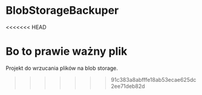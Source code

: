 # BlobStorageBackuper

<<<<<<< HEAD




Bo to prawie ważny plik
=======
Projekt do wrzucania plików na blob storage.
>>>>>>> 91c383a8abfffe18ab53ecae625dc2ee71deb82d
